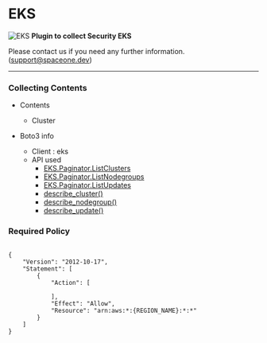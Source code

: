 # EKS

![EKS](https://spaceone-custom-assets.s3.ap-northeast-2.amazonaws.com/console-assets/icons/cloud-services/aws/Amazon-Elastic-Kubernetes-Service.svg)
**Plugin to collect Security EKS**

Please contact us if you need any further information. (<support@spaceone.dev>)

---

### Collecting Contents

- Contents
  - Cluster
  
- Boto3 info
  - Client : eks
  - API used
    - [EKS.Paginator.ListClusters](https://boto3.amazonaws.com/v1/documentation/api/latest/reference/services/eks.html#EKS.Paginator.ListClusters)
    - [EKS.Paginator.ListNodegroups](https://boto3.amazonaws.com/v1/documentation/api/latest/reference/services/eks.html#EKS.Paginator.ListNodegroups)
    - [EKS.Paginator.ListUpdates](https://boto3.amazonaws.com/v1/documentation/api/latest/reference/services/eks.html#EKS.Paginator.ListUpdates)
    - [describe_cluster()](https://boto3.amazonaws.com/v1/documentation/api/latest/reference/services/eks.html#EKS.Client.describe_cluster)
    - [describe_nodegroup()](https://boto3.amazonaws.com/v1/documentation/api/latest/reference/services/eks.html#EKS.Client.describe_nodegroup)
    - [describe_update()](https://boto3.amazonaws.com/v1/documentation/api/latest/reference/services/eks.html#EKS.Client.describe_update)

### Required Policy
  
<pre>
<code>
{
    "Version": "2012-10-17",
    "Statement": [
        {
            "Action": [
              
            ],
            "Effect": "Allow",
            "Resource": "arn:aws:*:{REGION_NAME}:*:*"
        }
    ]
}
</code>
</pre>